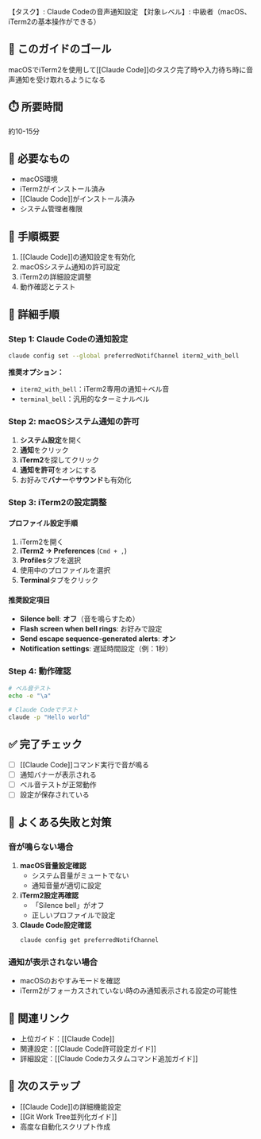 【タスク】: Claude Codeの音声通知設定
【対象レベル】: 中級者（macOS、iTerm2の基本操作ができる）

## 🎯 このガイドのゴール
macOSでiTerm2を使用して[[Claude Code]]のタスク完了時や入力待ち時に音声通知を受け取れるようになる

## ⏱️ 所要時間
約10-15分

## 🧰 必要なもの
- macOS環境
- iTerm2がインストール済み
- [[Claude Code]]がインストール済み
- システム管理者権限

## 📝 手順概要
1. [[Claude Code]]の通知設定を有効化
2. macOSシステム通知の許可設定
3. iTerm2の詳細設定調整
4. 動作確認とテスト

## 🔧 詳細手順

### Step 1: Claude Codeの通知設定

```bash
claude config set --global preferredNotifChannel iterm2_with_bell
```

**推奨オプション：**
- `iterm2_with_bell`：iTerm2専用の通知＋ベル音
- `terminal_bell`：汎用的なターミナルベル

### Step 2: macOSシステム通知の許可

1. **システム設定**を開く
2. **通知**をクリック
3. **iTerm2**を探してクリック
4. **通知を許可**をオンにする
5. お好みで**バナー**や**サウンド**も有効化

### Step 3: iTerm2の設定調整

#### プロファイル設定手順
1. iTerm2を開く
2. **iTerm2 → Preferences** (`Cmd + ,`)
3. **Profiles**タブを選択
4. 使用中のプロファイルを選択
5. **Terminal**タブをクリック

#### 推奨設定項目
- **Silence bell**: **オフ**（音を鳴らすため）
- **Flash screen when bell rings**: お好みで設定
- **Send escape sequence-generated alerts**: **オン**
- **Notification settings**: 遅延時間設定（例：1秒）

### Step 4: 動作確認

```bash
# ベル音テスト
echo -e "\a"

# Claude Codeでテスト
claude -p "Hello world"
```

## ✅ 完了チェック
- [ ] [[Claude Code]]コマンド実行で音が鳴る
- [ ] 通知バナーが表示される
- [ ] ベル音テストが正常動作
- [ ] 設定が保存されている

## 🚨 よくある失敗と対策

### 音が鳴らない場合
1. **macOS音量設定確認**
   - システム音量がミュートでない
   - 通知音量が適切に設定
2. **iTerm2設定再確認**
   - 「Silence bell」がオフ
   - 正しいプロファイルで設定
3. **Claude Code設定確認**
   ```bash
   claude config get preferredNotifChannel
   ```

### 通知が表示されない場合
- macOSのおやすみモードを確認
- iTerm2がフォーカスされていない時のみ通知表示される設定の可能性

## 🔄 関連リンク
- 上位ガイド：[[Claude Code]]
- 関連設定：[[Claude Code許可設定ガイド]]
- 詳細設定：[[Claude Codeカスタムコマンド追加ガイド]]

## 🚀 次のステップ
- [[Claude Code]]の詳細機能設定
- [[Git Work Tree並列化ガイド]]
- 高度な自動化スクリプト作成